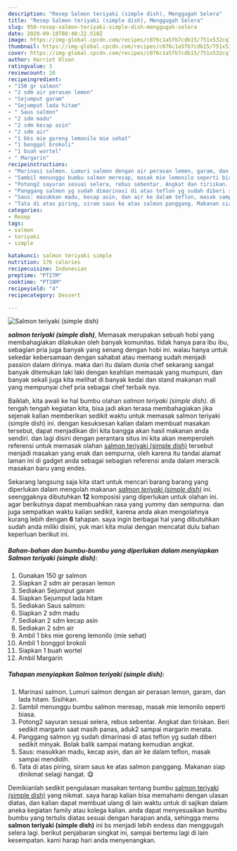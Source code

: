 ```yaml
---
description: "Resep Salmon teriyaki (simple dish), Menggugah Selera"
title: "Resep Salmon teriyaki (simple dish), Menggugah Selera"
slug: 950-resep-salmon-teriyaki-simple-dish-menggugah-selera
date: 2020-09-18T08:48:22.510Z
image: https://img-global.cpcdn.com/recipes/c076c1a5fb7cdb15/751x532cq70/salmon-teriyaki-simple-dish-foto-resep-utama.jpg
thumbnail: https://img-global.cpcdn.com/recipes/c076c1a5fb7cdb15/751x532cq70/salmon-teriyaki-simple-dish-foto-resep-utama.jpg
cover: https://img-global.cpcdn.com/recipes/c076c1a5fb7cdb15/751x532cq70/salmon-teriyaki-simple-dish-foto-resep-utama.jpg
author: Harriet Olson
ratingvalue: 3
reviewcount: 10
recipeingredient:
- "150 gr salmon"
- "2 sdm air perasan lemon"
- "Sejumput garam"
- "Sejumput lada hitam"
- " Saus salmon"
- "2 sdm madu"
- "2 sdm kecap asin"
- "2 sdm air"
- "1 bks mie goreng lemonilo mie sehat"
- "1 bonggol brokoli"
- "1 buah wortel"
- " Margarin"
recipeinstructions:
- "Marinasi salmon. Lumuri salmon dengan air perasan lemon, garam, dan lada hitam. Sisihkan."
- "Sambil menunggu bumbu salmon meresap, masak mie lemonilo seperti biasa."
- "Potong2 sayuran sesuai selera, rebus sebentar. Angkat dan tiriskan. Beri sedikit margarin saat masih panas, aduk2 sampai margarin merata."
- "Panggang salmon yg sudah dimarinasi di atas teflon yg sudah diberi sedikit minyak. Bolak balik sampai matang kemudian angkat."
- "Saus: masukkan madu, kecap asin, dan air ke dalam teflon, masak sampai mendidih."
- "Tata di atas piring, siram saus ke atas salmon panggang. Makanan siap dinikmat selagi hangat. 😋"
categories:
- Resep
tags:
- salmon
- teriyaki
- simple

katakunci: salmon teriyaki simple 
nutrition: 176 calories
recipecuisine: Indonesian
preptime: "PT27M"
cooktime: "PT38M"
recipeyield: "4"
recipecategory: Dessert

---
```



![Salmon teriyaki (simple dish)](https://img-global.cpcdn.com/recipes/c076c1a5fb7cdb15/751x532cq70/salmon-teriyaki-simple-dish-foto-resep-utama.jpg)

<b><i>salmon teriyaki (simple dish)</i></b>, Memasak merupakan sebuah hobi yang membahagiakan dilakukan oleh banyak komunitas. tidak hanya para ibu ibu, sebagian pria juga banyak yang senang dengan hobi ini. walau hanya untuk sekedar kebersamaan dengan sahabat atau memang sudah menjadi passion dalam dirinya. maka dari itu dalam dunia chef sekarang sangat banyak ditemukan laki laki dengan keahlian memasak yang mumpuni, dan banyak sekali juga kita melihat di banyak kedai dan stand makanan mall yang mempunyai chef pria sebagai chef terbaik nya.

Baiklah, kita awali ke hal bumbu olahan <i>salmon teriyaki (simple dish)</i>. di tengah tengah kegiatan kita, bisa jadi akan terasa membahagiakan jika sejenak kalian memberikan sedikit waktu untuk memasak salmon teriyaki (simple dish) ini. dengan kesuksesan kalian dalam membuat masakan tersebut, dapat menjadikan diri kita bangga akan hasil makanan anda sendiri. dan lagi disini dengan perantara situs ini kita akan memperoleh referensi untuk memasak olahan <u>salmon teriyaki (simple dish)</u> tersebut menjadi masakan yang enak dan sempurna, oleh karena itu tandai alamat laman ini di gadget anda sebagai sebagian referensi anda dalam meracik masakan baru yang endes.




Sekarang langsung saja kita start untuk mencari barang barang yang diperlukan dalam mengolah makanan <u><i>salmon teriyaki (simple dish)</i></u> ini. seenggaknya dibutuhkan <b>12</b> komposisi yang diperlukan untuk olahan ini. agar berikutnya dapat membuahkan rasa yang yummy dan sempurna. dan juga sempatkan waktu kalian sedikit, karena anda akan mengolahnya kurang lebih dengan <b>6</b> tahapan. saya ingin berbagai hal yang dibutuhkan sudah anda miliki disini, yuk mari kita mulai dengan mencatat dulu bahan keperluan berikut ini.

<!--inarticleads1-->

##### Bahan-bahan dan bumbu-bumbu yang diperlukan dalam menyiapkan Salmon teriyaki (simple dish):

1. Gunakan 150 gr salmon
1. Siapkan 2 sdm air perasan lemon
1. Sediakan Sejumput garam
1. Siapkan Sejumput lada hitam
1. Sediakan  Saus salmon:
1. Siapkan 2 sdm madu
1. Sediakan 2 sdm kecap asin
1. Sediakan 2 sdm air
1. Ambil 1 bks mie goreng lemonilo (mie sehat)
1. Ambil 1 bonggol brokoli
1. Siapkan 1 buah wortel
1. Ambil  Margarin




<!--inarticleads2-->

##### Tahapan menyiapkan Salmon teriyaki (simple dish):

1. Marinasi salmon. Lumuri salmon dengan air perasan lemon, garam, dan lada hitam. Sisihkan.
1. Sambil menunggu bumbu salmon meresap, masak mie lemonilo seperti biasa.
1. Potong2 sayuran sesuai selera, rebus sebentar. Angkat dan tiriskan. Beri sedikit margarin saat masih panas, aduk2 sampai margarin merata.
1. Panggang salmon yg sudah dimarinasi di atas teflon yg sudah diberi sedikit minyak. Bolak balik sampai matang kemudian angkat.
1. Saus: masukkan madu, kecap asin, dan air ke dalam teflon, masak sampai mendidih.
1. Tata di atas piring, siram saus ke atas salmon panggang. Makanan siap dinikmat selagi hangat. 😋




Demikianlah sedikit pengulasan masakan tentang bumbu <u>salmon teriyaki (simple dish)</u> yang nikmat. saya harap kalian bisa memahami dengan ulasan diatas, dan kalian dapat membuat ulang di lain waktu untuk di sajikan dalam aneka kegiatan family atau kolega kalian. anda dapat menyesuaikan bumbu bumbu yang tertulis diatas sesuai dengan harapan anda, sehingga menu <b>salmon teriyaki (simple dish)</b> ini bs menjadi lebih endess dan menggugah selera lagi. berikut penjabaran singkat ini, sampai bertemu lagi di lain kesempatan. kami harap hari anda menyenangkan.
